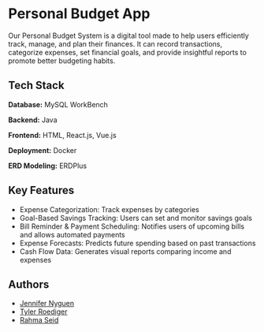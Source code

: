 # Personal Budget App



Our Personal Budget System is a digital tool made to help users efficiently track, manage, and plan their finances. It can record transactions, categorize expenses, set financial goals, and provide insightful reports to promote better budgeting habits.

## Tech Stack

**Database:** MySQL WorkBench

**Backend:** Java

**Frontend:** HTML, React.js, Vue.js

**Deployment:** Docker

**ERD Modeling:** ERDPlus

## Key Features

- Expense Categorization: Track expenses by categories
- Goal-Based Savings Tracking: Users can set and monitor savings goals
- Bill Reminder & Payment Scheduling: Notifies users of upcoming bills and allows automated payments
- Expense Forecasts: Predicts future spending based on past transactions
- Cash Flow Data: Generates visual reports comparing income and expenses

## Authors

- [Jennifer Nyguen](https://github.com/Jennygit03)
- [Tyler Roediger](https://github.com/tar3qMT)
- [Rahma Seid](https://github.com/rahmaseid)
